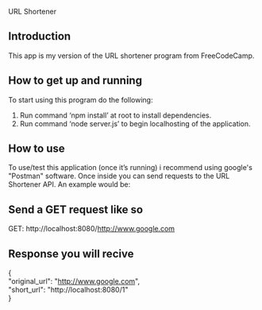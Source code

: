URL Shortener


Introduction
------------------
This app is my version of the URL shortener program from FreeCodeCamp. 
 
How to get up and running
-----------------
To start using this program do the following:  
1. Run command ‘npm install’ at root to install dependencies.  
2. Run command ‘node server.js’ to begin localhosting of the application.  
 
How to use
----------------
To use/test this application (once it’s running) i recommend using google's "Postman" software. Once inside you can send requests to the URL Shortener API. An example would be:

Send a GET request like so 
----------------------------
GET: http://localhost:8080/http://www.google.com

Response you will recive 
----------------------------
{  
  "original_url": "http://www.google.com",  
  "short_url": "http://localhost:8080/1"  
}
